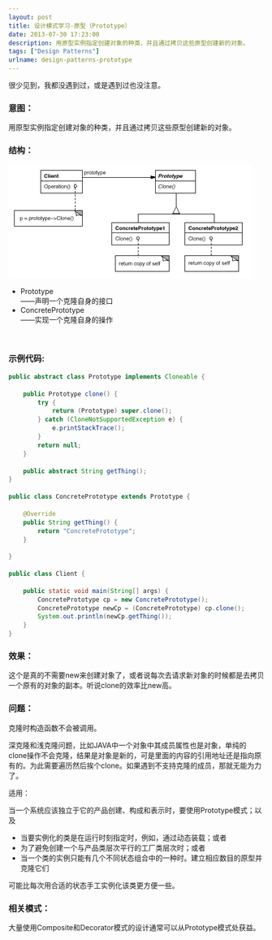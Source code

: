 ```yaml
---
layout: post
title: 设计模式学习-原型（Prototype）
date: 2013-07-30 17:23:00
description: 用原型实例指定创建对象的种类，并且通过拷贝这些原型创建新的对象。
tags: ["Design Patterns"]
urlname: design-patterns-prototype
---
```


很少见到，我都没遇到过，或是遇到过也没注意。

### 意图：

用原型实例指定创建对象的种类，并且通过拷贝这些原型创建新的对象。

### 结构： 
![prototype](/images/post/design-patterns/design-patterns-prototype.jpg)

<ul>
<li>
Prototype<br />
    ——声明一个克隆自身的接口
</li>
<li>
ConcretePrototype<br />
    ——实现一个克隆自身的操作
</li>
</ul>
<br />

### 示例代码:
```java
public abstract class Prototype implements Cloneable {  
  
    public Prototype clone() {  
        try {  
            return (Prototype) super.clone();  
        } catch (CloneNotSupportedException e) {  
            e.printStackTrace();  
        }  
        return null;  
    }  
      
    public abstract String getThing();  
}  
  
public class ConcretePrototype extends Prototype {  
  
    @Override  
    public String getThing() {  
        return "ConcretePrototype";  
    }  
  
}  
  
public class Client {  
  
    public static void main(String[] args) {  
        ConcretePrototype cp = new ConcretePrototype();  
        ConcretePrototype newCp = (ConcretePrototype) cp.clone();  
        System.out.println(newCp.getThing());  
    }  
}
```

### 效果：

这个是真的不需要new来创建对象了，或者说每次去请求新对象的时候都是去拷贝一个原有的对象的副本。听说clone的效率比new高。

### 问题：

克隆时构造函数不会被调用。

深克隆和浅克隆问题，比如JAVA中一个对象中其成员属性也是对象，单纯的clone操作不会克隆，结果是对象是新的，可是里面的内容的引用地址还是指向原有的。为此需要遍历然后挨个clone。如果遇到不支持克隆的成员，那就无能为力了。

适用：

当一个系统应该独立于它的产品创建、构成和表示时，要使用Prototype模式；以及

* 当要实例化的类是在运行时刻指定时，例如，通过动态装载；或者
* 为了避免创建一个与产品类层次平行的工厂类层次时；或者
* 当一个类的实例只能有几个不同状态组合中的一种时。建立相应数目的原型并克隆它们

可能比每次用合适的状态手工实例化该类更方便一些。

### 相关模式：

大量使用Composite和Decorator模式的设计通常可以从Prototype模式处获益。
